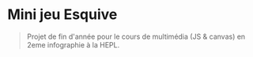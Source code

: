 # Mini jeu Esquive

>Projet de fin d'année pour le cours de multimédia (JS & canvas) en 2eme infographie à la HEPL.